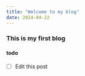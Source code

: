 ```yaml
---
title: "Welcome to my blog"
date: 2024-04-22
---
```

### This is my first blog
#### todo
- [ ] Edit this post
